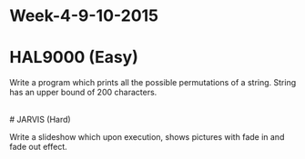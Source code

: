 # Week-4-9-10-2015

# HAL9000 (Easy)

Write a program which prints all the possible permutations of a string. String has an upper bound of 200 characters. 


<br> 
# JARVIS (Hard) 

Write a slideshow which upon execution, shows pictures with fade in and fade out effect. 
